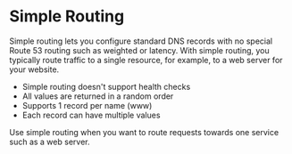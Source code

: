 # Simple Routing

Simple routing lets you configure standard DNS records with no special Route 53 routing such as weighted or latency. With simple routing, you typically route traffic to a single resource, for example, to a web server for your website.

- Simple routing doesn't support health checks
- All values are returned in a random order
- Supports 1 record per name (www)
- Each record can have multiple values

Use simple routing when you want to route requests towards one service such as a web server.
